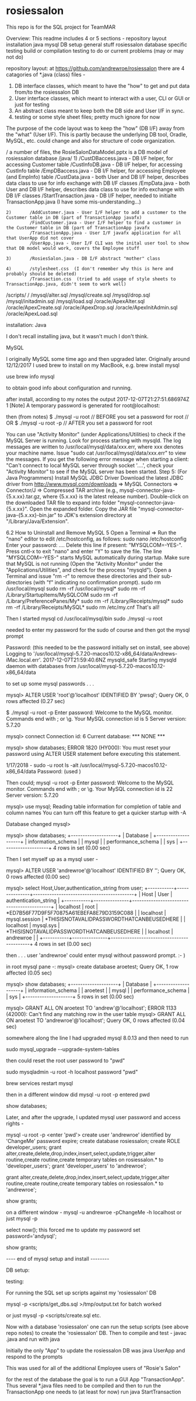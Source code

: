 # rosiessalon
This repo is for the SQL project for TeamMAR

Overview:
This readme includes 4 or 5 sections -
  repository layout
  installation
    java
    mysql
  DB setup
    general stuff
    rosiessalon database specific
  testing
    build or compilation 
    testing
  to do or current problems (may or may not do)

repository layout:
at https://github.com/andrewroe/rosiessalon
there are 4 catagories of *.java (class) files -
  1) DB interface classes, which meant to have the "how" to get and put data from/to the rosiessalon DB
  2) User interface classes, which meant to interact with a user, CLI or GUI or just for testing
  3) An abstract class meant to keep both the DB side and User I/F in sync. 
  4) testing or some style sheet files; pretty much ignore for now

The purpose of the code layout was to keep the "how" (DB I/F) away from the "what" (User I/F).
This is partly because the underlying DB tool, Oradle, MySQL, etc. could change and also for structure of code
organization. 

  <repo>/<documents> a number of files, the RosieSalonDataModel.pptx is a DB model of rosiessalon database
  <repo>/java/
    1)       /CustDBaccess.java - DB I/F helper, for accessing Customer table
             /CustInfoDB.java - DB I/F helper, for accessing CustInfo table
             /EmpDBaccess.java - DB I/F helper, for accessing Employee (and EmpInfo) table
             /CustData.java - both User and DB I/F helper, describes data class to use for info exchange with DB I/F classes
             /EmpData.java - both User and DB I/F helper, describes data class to use for info exchange with DB I/F classes
             /StartTransaction.java - DB I/F helper, needed to initialte TransactionApp.java (I have some mis-understanding...)

    2)       /AddCustomer.java - User I/F helper to add a customer to the Customer table in DB (part of TransactionApp javafx)
             /FindCustomer.java - User I/F helper to find a customer in the Customer table in DB (part of TransactionApp javafx
             /TransactionApp.java - User I/F javafx application for all that UserApp did not cover
             /UserApp.java - User I/F CLI was the inital user tool to show that DB model would work, covers the Employee stuff

    3)       /RosiesSalon.java - DB I/F abstract "mother" class

    4)       /stylesheet.css  (I don't remember why this is here and probably should be deleted)
             /Transaction.css  (tried to add usage of style sheets to TransactionApp.java, didn't seem to work well)

  <repo>/scripts/
                /
                /mysql/alter.sql
                /mysql/create.sql
                /mysql/drop.sql
                /mysql/initadmin.sql
                /mysql/load.sql
                /oracle/ApexAlter.sql
                /oracle/ApexCreate.sql
                /oracle/ApexDrop.sql
                /oracle/ApexInitAdmin.sql
                /oracle/ApexLoad.sql

installation:
Java

I don't recall installing java, but it wasn't much I don't think.

MySQL

I originally MySQL some time ago and then upgraded later.
Originally around 12/12/2017 I used brew to install on my MacBook, e.g.
brew install mysql

use
brew info mysql

to obtain good info about configuration and running.

after install, according to my notes the output
2017-12-07T21:27:51.686974Z 1 [Note] A temporary password is generated for root@localhost: <some characters>

then (from notes)
$ ./mysql -u root      // BEFORE you set a password for root
// OR
$ ./mysql -u root -p   // AFTER you set a password for root

You can use "Activity Monitor" (under Applications/Utilities) to check if the MySQL Server is running. 
Look for process starting with mysqld.
The log messages are written to /usr/local/mysql/data/xxx.err, where xxx denotes your machine name. 
Issue "sudo cat /usr/local/mysql/data/xxx.err" to view the messages.
If you get the following error message when starting a client: 
"Can't connect to local MySQL server through socket '....', 
check your "Activity Monitor" to see if the MySQL server has been started.
Step 5: (For Java Programmers) Install MySQL JDBC Driver
Download the latest JDBC driver from http://www.mysql.com/downloads 
⇒ MySQL Connectors ⇒ Connector/J ⇒ Compressed TAR archive 
(e.g., mysql-connector-java-{5.x.xx}.tar.gz, where {5.x.xx} is the latest release number).
Double-click on the downloaded TAR file to expand into folder "mysql-connector-java-{5.x.xx}".
Open the expanded folder. Copy the JAR file "mysql-connector-java-{5.x.xx}-bin.jar" to JDK's extension directory 
at "/Library/Java/Extension".

6.2  How to Uninstall and Remove MySQL 5
Open a Terminal ⇒ Run the "nano" editor to edit /etc/hostconfig, as follows:
sudo nano /etc/hostconfig
Enter your password: ....
Delete this line if present: "MYSQLCOM=-YES-". Press cntl-x to exit "nano" and enter "Y" to save the file. 
The line "MYSQLCOM=-YES-" starts MySQL automatically during startup.
Make sure that MySQL is not running (Open the "Activity Monitor" under the "Applications/Utilities", 
and check for the process "mysqld"). 
Open a Terminal and issue "rm -r" to remove these directories and their sub-directories 
(with "f" indicating no confirmation prompt).
sudo rm /usr/local/mysql
sudo rm -rf /usr/local/mysql*
sudo rm -rf /Library/StartupItems/MySQLCOM
sudo rm -rf /Library/PreferencePanes/My*
sudo rm -rf /Library/Receipts/mysql*
sudo rm -rf /Library/Receipts/MySQL*
sudo rm /etc/my.cnf
That's all!

Then I started mysql
cd /usr/local/mysql/bin
sudo ./mysql -u root 

needed to enter my password for the sudo of course and then got the mysql prompt

Password:   (this needed to be the password initially set on install, see above)
Logging to '/usr/local/mysql-5.7.20-macos10.12-x86_64/data/Andrews-iMac.local.err'.
2017-12-07T21:59:40.6NZ mysqld_safe Starting mysqld daemon with databases from /usr/local/mysql-5.7.20-macos10.12-x86_64/data

to set up some mysql passwords . . .

mysql> ALTER USER 'root'@'localhost' IDENTIFIED BY 'pwsql';
Query OK, 0 rows affected (0.27 sec)

$ ./mysql -u root -p
Enter password:
Welcome to the MySQL monitor.  Commands end with ; or \g.
Your MySQL connection id is 5
Server version: 5.7.20

mysql> connect
Connection id:    6
Current database: *** NONE ***

mysql> show databases;
ERROR 1820 (HY000): You must reset your password using ALTER USER statement before executing this statement.

1/17/2018 -
sudo -u root ls -alt /usr/local/mysql-5.7.20-macos10.12-x86_64/data
Password:  (used <some value>)

Then could;
mysql -u root -p
Enter password:
Welcome to the MySQL monitor.  Commands end with ; or \g.
Your MySQL connection id is 22
Server version: 5.7.20

mysql> use mysql;
Reading table information for completion of table and column names
You can turn off this feature to get a quicker startup with -A

Database changed
mysql>

mysql> show databases;
+--------------------+
| Database           |
+--------------------+
| information_schema |
| mysql              |
| performance_schema |
| sys                |
+--------------------+
4 rows in set (0.00 sec)

Then I set myself up as a mysql user -

mysql> ALTER USER 'andrewroe'@'localhost' IDENTIFIED BY '';
Query OK, 0 rows affected (0.00 sec)

mysql> select Host,User,authentication_string from user;
+-----------+---------------+-------------------------------------------+
| Host      | User          | authentication_string                     |
+-----------+---------------+-------------------------------------------+
| localhost | root          | *ED7B56F77D9F5F70875A61EBEFA8E79D3159C088 |
| localhost | mysql.session | *THISISNOTAVALIDPASSWORDTHATCANBEUSEDHERE |
| localhost | mysql.sys     | *THISISNOTAVALIDPASSWORDTHATCANBEUSEDHERE |
| localhost | andrewroe     |                                           |
+-----------+---------------+-------------------------------------------+
4 rows in set (0.00 sec)

then . . .
user 'andrewroe' could enter mysql without password prompt. :- )

in root mysql pane -:
mysql> create database aroetest;
Query OK, 1 row affected (0.05 sec)

mysql> show databases;
+--------------------+
| Database           |
+--------------------+
| information_schema |
| aroetest           |
| mysql              |
| performance_schema |
| sys                |
+--------------------+
5 rows in set (0.00 sec)

mysql> GRANT ALL ON aroetest TO 'andrew'@'localhost';
ERROR 1133 (42000): Can't find any matching row in the user table
mysql> GRANT ALL ON aroetest TO 'andrewroe'@'localhost';
Query OK, 0 rows affected (0.04 sec)

somewhere along the line I had upgraded mysql 8.0.13
and then need to run

sudo mysql_upgrade --upgrade-system-tables

then could reset the root user password to "pwd"

sudo mysqladmin -u root -h localhost password "pwd"

brew services restart mysql

then in a different window did
mysql -u root -p
entered pwd

show databases;

Later, and after the upgrade, I updated mysql user password and access rights -

mysql -u root -p
<enter 'pwd'>
create user 'andrewroe' identified by 'ChangeMe' password expire;
create database rosiessalon;
create ROLE developer_users;
grant alter,create,delete,drop,index,insert,select,update,trigger,alter routine,create routine,create temporary tables on rosiessalon.* to 'developer_users';
grant 'developer_users' to 'andrewroe';

grant alter,create,delete,drop,index,insert,select,update,trigger,alter routine,create routine,create temporary tables on rosiessalon.* to 'andrewroe';

show grants;

on a different window -
mysql -u andrewroe -pChangeMe -h localhost
  or just
mysql -p
<enter ChangeMe>

select now();
  this forced me to update my password
set password='andysql';

show grants;

---- end of mysql setup and install --------

DB setup:

testing:

For running the SQL set up scripts against my 'rosiessalon' DB

mysql -p <scripts/get_dbs.sql >/tmp/output.txt
for batch worked

or just
mysql -p <scripts/create.sql
 etc.

Now with a database 'rosiessalon' one can run the setup scripts (see above repo notes)
to create the 'rosiessalon' DB.
Then to compile and test -
javac <whatever>.java
and run with
java <whatever>

Initially the only "App" to update the rosiessalon DB was
java UserApp
and respond to the prompts

This was used for all of the additional Employee users of "Rosie's Salon"

for the rest of the database the goal is to run a GUI App "TransactionApp".
Thus
several *.java files need to be compiled and then to run the TransactionApp
one needs to (at least for now) run
java StartTransaction


